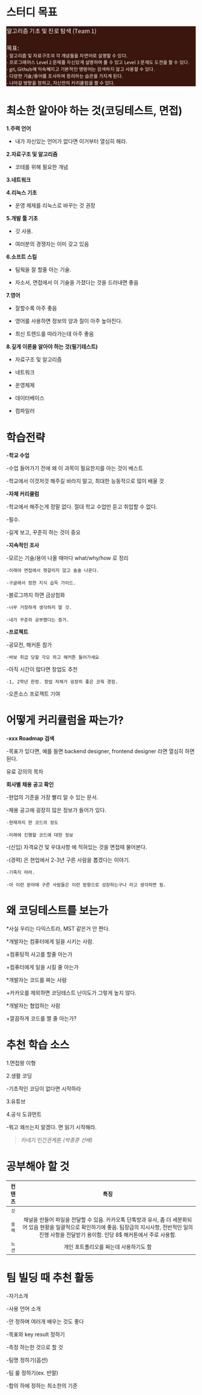 # 스터디 목표

![assets/img/KakaoTalk_20210111_225425973.jpg](assets/img/KakaoTalk_20210111_225425973.jpg)

# 최소한 알아야 하는 것(코딩테스트, 면접)

__1.주력 언어__

  - 내가 자신있는 언어가 없다면 이거부터 열심히 해라.

__2.자료구조 및 알고리즘__

  - 코테를 위해 필요한 개념

__3.네트워크__

__4.리눅스 기초__

  - 운영 체제를 리눅스로 바꾸는 것 권장

__5.개발 툴 기초__

  - 깃 사용. 

  - 여러분의 경쟁자는 이미 갖고 있음

__6.소프트 스킬__

  - 팀웍을 잘 할줄 아는 기술.

  - 자소서, 면접에서 이 기술을 가졌다는 것을 드러내면 좋음

__7.영어__

  - 잘할수록 아주 좋음

  - 영어를 사용하면 정보의 양과 질이 아주 높아진다.

  - 최신 트렌드를 따라가는데 아주 좋음

__8.깊게 이론을 알아야 하는 것(필기테스트)__

  - 자료구조 및 알고리즘

  - 네트워크

  - 운영체제

  - 데이터베이스

  - 컴파일러

# 학습전략

__-학교 수업__

  -수업 들어가기 전에 왜 이 과목이 필요한지를 아는 것이 베스트

  -학교에서 이것저것 해주길 바라지 말고, 최대한 능동적으로 많이 배울 것

**-자체 커리큘럼**

  -학교에서 해주는게 정말 없다. 절대 학교 수업만 듣고 취업할 수 없다.

  -필수.

  -길게 보고, 꾸준히 하는 것이 중요

 __-지속적인 조사__

  -모르는 기술/용어 나올 때마다 what/why/how 로 정리

    -이래야 면접에서 헷갈리지 않고 술술 나온다.

    -구글에서 정한 지식 습득 가이드.

  -블로그까지 하면 금상첨화

    -너무 거창하게 생각하지 말 것.

    -네가 꾸준히 공부했다는 증거.

**-프로젝트**

  -공모전, 해커톤 참가

    -바보 취급 당할 각오 하고 해커톤 들어가세요

  -아직 시간이 많다면 창업도 추천

    -1, 2학년 한정. 창업 자체가 굉장히 좋은 코웍 경험.

  -오픈소스 프로젝트 기여

# 어떻게 커리큘럼을 짜는가?

__-xxx Roadmap 검색__

  -목표가 있다면, 예를 들면 backend designer, frontend designer 라면 열심히 하면 된다.

유료 강의의 목차

**회사별 채용 공고 확인**

  -현업의 기준을 가장 빨리 알 수 있는 문서.

  -채용 공고에 굉장히 많은 정보가 들어가 있다.

    -현재까지 한 코드의 정도

    -미래에 진행할 코드에 대한 정보

  -(신입) 자격요건 및 우대사항 에 적혀있는 것을 면접때 물어본다.

  -(경력) 은 현업에서 2-3년 구른 사람을 뽑겠다는 이야기.

    -기죽지 마라.

    -아 이런 분야에 구른 사람들은 이런 방향으로 성장하는구나 라고 생각하면 됨.

# 왜 코딩테스트를 보는가

*사실 우리는 다익스트라, MST 같은거 안 짠다.

*개발자는 컴퓨터에게 일을 시키는 사람.

  +컴퓨팅적 사고를 할줄 아는가

  +컴퓨터에게 일을 시킬 줄 아는가

*개발자는 코드를 짜는 사람

  +카카오를 제외하면 코딩테스트 난이도가 그렇게 높지 않다.

*개발자는 협업하는 사람

  +깔끔하게 코드를 짤 줄 아는가?

# 추천 학습 소스

1.면접왕 이형

2.생활 코딩

  -기초적인 코딩이 없다면 시작하라

3.유튜브

4.공식 도큐먼트

  -뭐고 왜쓰는지 알겠다. 면 읽기 시작해라.

>카네기 인간관계론
>_(박종훈 선배)_

# 공부해야 할 것

컨텐츠 | 특징
:---:|:---:
`깃` |
`슬랙` | 채널을 만들어 파일을 전달할 수 있음.  카카오톡 단톡방과 유사, 좀 더 세분화되어 있음  현황을 일괄적으로 확인하기에 좋음.  팀장급의 지시사항, 전반적인 일의 진행 사항을 전달받기 용이함.  인당 8$  해커톤에서 주로 사용함.
`노션`| 개인 포트폴리오를 짜는데 사용하기도 함

# 팀 빌딩 때 추천 활동

-자기소개

-사용 언어 소개

  -안 정하며 여러개 배우는 것도 좋다

-목표와 key result 정하기

  -측정 하는한 것으로 할 것

-팀명 정하기(옵션)

-팀 룰 정하기(ex. 반말)

  -합의 하에 정하는 최소한의 기준
